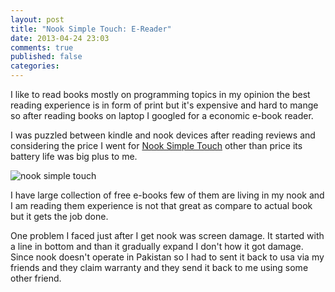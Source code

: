 ```yaml
---
layout: post
title: "Nook Simple Touch: E-Reader"
date: 2013-04-24 23:03
comments: true
published: false
categories: 
---
```



I like to read books mostly on programming topics in my opinion  the best reading experience is in form of print but it's expensive and hard to mange so after reading books on laptop I googled for a economic e-book reader. 

I was puzzled between kindle and nook devices after reading reviews and considering the price I went for [Nook Simple Touch](http://www.barnesandnoble.com/p/nook-simple-touch-barnes-noble/1102344735) other than price its battery life was big plus to me.

![nook simple touch](http://img2.imagesbn.com/p/9781400532711_p0_v2_s260x420.JPG)

I have large collection of free e-books few of them are living in my nook and I am reading them experience is not that great as compare to actual book but it gets the job done.

One problem I faced just after I get nook was screen damage. It started with a line in bottom and than it gradually expand I don't how it got damage. Since nook doesn't operate in Pakistan so I had to sent it back to usa via my friends and they claim warranty and they send it back to me using some other friend. 


